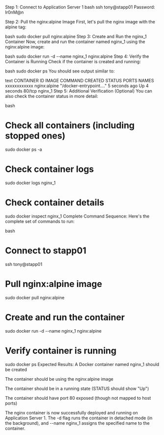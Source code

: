 Step 1: Connect to Application Server 1
bash
ssh tony@stapp01
Password: Ir0nM@n

Step 2: Pull the nginx:alpine Image
First, let's pull the nginx image with the alpine tag:

bash
sudo docker pull nginx:alpine
Step 3: Create and Run the nginx_1 Container
Now, create and run the container named nginx_1 using the nginx:alpine image:

bash
sudo docker run -d --name nginx_1 nginx:alpine
Step 4: Verify the Container is Running
Check if the container is created and running:

bash
sudo docker ps
You should see output similar to:

text
CONTAINER ID   IMAGE           COMMAND                  CREATED         STATUS         PORTS     NAMES
xxxxxxxxxxxx   nginx:alpine    "/docker-entrypoint.…"   5 seconds ago   Up 4 seconds   80/tcp    nginx_1
Step 5: Additional Verification (Optional)
You can also check the container status in more detail:

bash
# Check all containers (including stopped ones)
sudo docker ps -a

# Check container logs
sudo docker logs nginx_1

# Check container details
sudo docker inspect nginx_1
Complete Command Sequence:
Here's the complete set of commands to run:

bash
# Connect to stapp01
ssh tony@stapp01

# Pull nginx:alpine image
sudo docker pull nginx:alpine

# Create and run the container
sudo docker run -d --name nginx_1 nginx:alpine

# Verify container is running
sudo docker ps
Expected Results:
A Docker container named nginx_1 should be created

The container should be using the nginx:alpine image

The container should be in a running state (STATUS should show "Up")

The container should have port 80 exposed (though not mapped to host ports)

The nginx container is now successfully deployed and running on Application Server 1. The -d flag runs the container in detached mode (in the background), and --name nginx_1 assigns the specified name to the container.